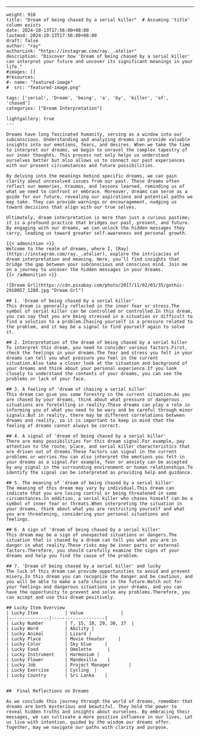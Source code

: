 ---
    weight: 918
    title: "Dream of being chased by a serial killer"  # Assuming 'title' column exists
    date: 2024-10-13T17:56:00+08:00
    lastmod: 2024-10-13T17:56:00+08:00
    draft: false
    author: "ray"
    authorLink: "https://instagram.com/ray._.atelier"
    description: "Discover how 'Dream of being chased by a serial killer' can interpret your future and uncover its significant meanings in your life."
    #images: []
    #resources:
    #- name: "featured-image"
    #  src: "featured-image.png"
    
    tags: ['serial', 'Dream', 'being', 'a', 'by', 'killer', 'of', 'chased']
    categories: ["Dream Interpretation"]
    
    lightgallery: true
    ---
    
    Dreams have long fascinated humanity, serving as a window into our subconscious. Understanding and analyzing dreams can provide valuable insights into our emotions, fears, and desires. When we take the time to interpret our dreams, we begin to unravel the complex tapestry of our inner thoughts. This process not only helps us understand ourselves better but also allows us to connect our past experiences with our present circumstances and future possibilities.
    
    By delving into the meanings behind specific dreams, we can gain clarity about unresolved issues from our past. These dreams often reflect our memories, traumas, and lessons learned, reminding us of what we need to confront or embrace. Moreover, dreams can serve as a guide for our future, revealing our aspirations and potential paths we may take. They can provide warnings or encouragement, nudging us toward decisions that align with our true selves.
    
    Ultimately, dream interpretation is more than just a curious pastime; it is a profound practice that bridges our past, present, and future. By engaging with our dreams, we can unlock the hidden messages they carry, leading us toward greater self-awareness and personal growth.
    
    {{< admonition >}}
    Welcome to the realm of dreams, where I, [Ray](https://instagram.com/ray._.atelier), explore the intricacies of dream interpretation and meaning. Here, you’ll find insights that bridge the gap between your subconscious and conscious mind. Join me on a journey to uncover the hidden messages in your dreams.
    {{< /admonition >}}
    
    ![Dream Grl](https://cdn.pixabay.com/photo/2017/11/02/03/35/gothic-2910057_1280.jpg "Dream Grl")
    
    ## 1. 'Dream of being chased by a serial killer'
    This dream is generally reflected in the inner fear or stress.The symbol of serial killer can be controlled or controlled.In this dream, you can say that you are being stressed in a situation or difficult to find a solution to a problem.Chasing yourself is a pressure related to the problem, and it may be a signal to find yourself again to solve it.
    
    ## 2. Interpretation of the dream of being chased by a serial killer
    To interpret this dream, you need to consider various factors.First, check the feelings in your dreams.The fear and stress you felt in your dreams can tell you what pressure you feel in the current situation.Also take a closer look at the situation and background of your dreams and think about your personal experience.If you look closely to understand the contents of your dreams, you can see the problems or lack of your face.
    
    ## 3. A feeling of 'dream of chasing a serial killer'
    This dream can give you some forestry in the current situation.As you are chased by your dreams, think about what pressure or dangerous situations are foretelling in reality.These dreams can play a role in informing you of what you need to be wary and be careful through minor signals.But in reality, there may be different correlations between dreams and reality, so it is important to keep in mind that the feeling of dreams cannot always be correct.
    
    ## 4. A signal of 'dream of being chased by a serial killer'
    There are many possibilities for this dream signal.For example, pay attention to the route, place, and serial killer characteristics that are driven out of dreams.These factors can signal in the current problems or worries.You can also interpret the emotions you felt in your dreams as a signal.For example, fear or anxiety can be accepted by any signal in the surrounding environment or human relationships.To identify the signal can be interpreted as providing help and guidance.
    
    ## 5. The meaning of 'dream of being chased by a serial killer'
    The meaning of this dream may vary by individual.This dream can indicate that you are losing control or being threatened in some circumstances.In addition, a serial killer who chases himself can be a symbol of inner fear or threats.When interpreting the situation in your dreams, think about what you are restricting yourself and what you are threatening, considering your personal situations and feelings.
    
    ## 6. A sign of 'dream of being chased by a serial killer'
    This dream may be a sign of unexpected situations or dangers.The situation that is chased by a dream can tell you what you are in danger in what reality.These risks may be inner parts or external factors.Therefore, you should carefully examine the signs of your dreams and help you find the cause of the problem.
    
    ## 7. 'Dream of being chased by a serial killer' and lucky
    The luck of this dream can provide opportunities to avoid and prevent misery.In this dream you can recognize the danger and be cautious, and you will be able to make a safe choice in the future.Watch out for your feelings and dangerous situations in your dreams, and you can have the opportunity to prevent and solve any problems.Therefore, you can accept and use this dream positively.
    
    ## Lucky Item Overview
    | Lucky Item          | Value              |
    |---------------|--------------------|
    | Lucky Number        | 7, 15, 18, 29, 30, 37  |
    | Lucky Word          | Ability |
    | Lucky Animal        | Lizard |
    | Lucky Place         | Movie theater     |
    | Lucky Color         | Sky blue     |
    | Lucky Food          | Omelette      |
    | Lucky Instrument    | Harmonium |
    | Lucky Flower        | Mandevilla    |
    | Lucky Job           | Project Manager       |
    | Lucky Exercise      | Cycling  |
    | Lucky Country       | Sri Lanka    |
    
    
    ##  Final Reflections on Dreams
    
    As we conclude this journey through the world of dreams, remember that dreams are both mysterious and beautiful. They hold the power to reveal hidden truths and insights about ourselves. By embracing their messages, we can cultivate a more positive influence in our lives. Let us live with intention, guided by the wisdom our dreams offer. Together, may we navigate our paths with clarity and purpose.
    